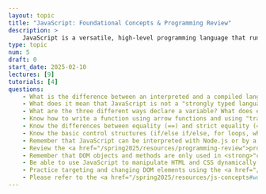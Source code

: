 ```yaml
---
layout: topic
title: "JavaScript: Foundational Concepts & Programming Review"
description: > 
    JavaScript is a versatile, high-level programming language that runs in web browsers, enabling interactivity and dynamic content. In this unit, we will review basic programming concepts using JavaScript.
type: topic
num: 5
draft: 0
start_date: 2025-02-10
lectures: [9]
tutorials: [4]
questions:
    - What is the difference between an interpreted and a compiled language?
    - What does it mean that JavaScript is not a "strongly typed language"?
    - What are the three different ways declare a variable? What does each declaration keyword mean? Which legacy declaration keyword should be avoided if possible?
    - Know how to write a function using arrow functions and using "traditional" function declaration syntax.
    - Know the differences between equality (==) and strict equality (===) (and use strict equality as much as possible)
    - Know the basic control structures (if/else if/else, for loops, while loops, for...of loops)
    - Remember that JavaScript can be interpreted with Node.js or by a web browser
    - Review the <a href="/spring2025/resources/programming-review">programming with JavaScript cheatsheet</a> for a review.
    - Remember that DOM objects and methods are only used in <strong>"client-side" programming</strong> (within a browser). They are not supported in Node.js
    - Be able to use JavaScript to manipulate HTML and CSS dynamically (usually through event handlers).
    - Practice targeting and changing DOM elements using the <a href="/spring2025/course-files/activities/dom-tester" target="_blank">DOM manipulation worksheet</a>
    - Please refer to the <a href="/spring2025/resources/js-concepts#working-with-the-dom" target="_blank">working with the DOM</a> section of the JavaScript cheatsheet and make sure you know how to interact with the DOM.
---
```

